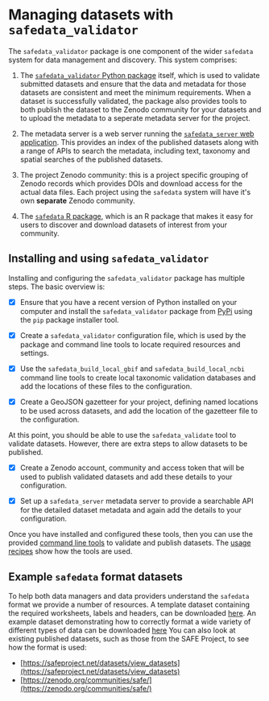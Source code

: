 # Managing datasets with `safedata_validator`

The `safedata_validator` package is one component of the wider `safedata` system for
data management and discovery. This system comprises:

1. The [`safedata_validator` Python
   package](https://pypi.org/project/safedata-validator) itself, which is used to
   validate submitted datasets and ensure that the data and metadata for those datasets
   are consistent and meet the minimum requirements. When a dataset is successfully
   validated, the package also provides tools to both publish the dataset to the Zenodo
   community for your datasets and to upload the metadata to a seperate metadata server
   for the project.

2. The metadata server is a web server running the [`safedata_server` web
   application](https://github.com/ImperialCollegeLondon/safedata_server). This provides
   an index of the published datasets along with a range of APIs to search the metadata,
   including text, taxonomy and spatial searches of the published datasets.

3. The project Zenodo community: this is a project specific grouping of Zenodo records
   which provides DOIs and download access for the actual data files. Each project using
   the `safedata` system will have it's own **separate** Zenodo community.

4. The [`safedata` R
   package](https://cran.r-project.org/web/packages/safedata/index.html), which is an R
   package that makes it easy for users to discover and download datasets of interest
   from your community.

## Installing and using `safedata_validator`

Installing and configuring the `safedata_validator` package has multiple steps. The
basic overview is:

- [x] Ensure that you have a recent version of Python installed on your computer and
   install the `safedata_validator` package from
   [PyPi](https://pypi.org/project/safedata-validator/) using the `pip` package
   installer tool.

- [x] Create a `safedata_validator` configuration file, which is used by the package and
   command line tools to locate required resources and settings.

- [x] Use the `safedata_build_local_gbif` and `safedata_build_local_ncbi` command line
   tools to create local taxonomic validation databases and add the locations of these
   files to the configuration.

- [x] Create a GeoJSON gazetteer for your project, defining named locations to be used
   across datasets, and add the location of the gazetteer file to the configuration.

At this point, you should be able to use the `safedata_validate` tool to validate
datasets. However, there are extra steps to allow datasets to be
published.

- [x] Create a Zenodo account, community and access token that will be used to publish
  validated datasets and add these details to your configuration.

- [x] Set up a `safedata_server` metadata server to provide a searchable API for the
  detailed dataset metadata and again add the details to your configuration.

Once you have installed and configured these tools, then you can use the provided
[command line tools](command_line_tools/overview.md) to validate and publish datasets.
The [usage recipes](using_safedata/overview.md) show how the tools are used.

## Example `safedata` format datasets

<!-- The links here are hard coded to main, so if you've changed one of the files but 
can't see the change in the docs that is why-->
To help both data managers and data providers understand the `safedata` format we
provide a number of resources. A template dataset containing the required worksheets,
labels and headers, can be downloaded
[here](https://github.com/ImperialCollegeLondon/safedata_validator/raw/main/docs/data_providers/data_format/Template.xlsx).
An example dataset demonstrating how to correctly format a wide variety of different
types of data can be downloaded
[here](https://github.com/ImperialCollegeLondon/safedata_validator/raw/feature/example_file/docs/data_providers/data_format/Example.xlsx)
You can also look at existing published datasets, such as those from the SAFE Project,
to see how the format is used:

- [https://safeproject.net/datasets/view_datasets](https://safeproject.net/datasets/view_datasets)
- [https://zenodo.org/communities/safe/](https://zenodo.org/communities/safe/)
